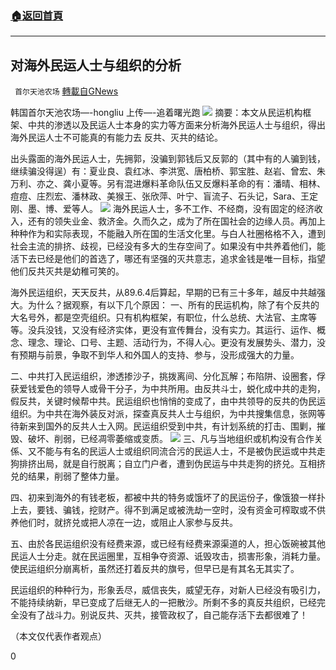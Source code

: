 ###  [:house:返回首頁](https://github.com/ourhimalayas/txt)
---


## 对海外民运人士与组织的分析
` 首尔天池农场` [轉載自GNews](https://gnews.org/zh-hans/1539829/)

韩国首尔天池农场—-hongliu  上传—-追着曙光跑
![](https://assets.gnews.org/wp-content/uploads/2021/09/918封面封.jpeg)
摘要：本文从民运机构框架、中共的渗透以及民运人士本身的实力等方面来分析海外民运人士与组织，得出海外民运人士不可能真的有能力去 反共、灭共的结论。

出头露面的海外民运人士，先拥郭，没骗到郭钱后又反郭的（其中有的人骗到钱，继续骗没得逞）有：夏业良、袁红冰、李洪宽、唐柏桥、郭宝胜、赵岩、曾宏、朱万利、亦之、龚小夏等。另有混进爆料革命队伍又反爆料革命的有：潘晴、相林、痘痘、庄烈宏、潘林政、美猴王、张欣萍、叶宁、盲流子、石头记，Sara、王定刚、墨、博、爱等人。
![](https://assets.gnews.org/wp-content/uploads/2021/09/918插图2.jpeg)
海外民运人士，多不工作、不经商，没有固定的经济收入，还有的领失业金、救济金。久而久之，成为了所在国社会的边缘人员。再加上种种作为和实际表现，不能融入所在国的生活文化里。与白人社圈格格不入，遭到社会主流的排挤、歧视，已经没有多大的生存空间了。如果没有中共养着他们，能活下去已经是他们的首选了，哪还有坚强的灭共意志，追求金钱是唯一目标，指望他们反共灭共是幼稚可笑的。

海外民运组织，天天反共，从89.6.4后算起，早期的已有三十多年，越反中共越强大。为什么？据观察，有以下几个原因：
一、所有的民运机构，除了有个反共的大名号外，都是空壳组织。只有机构框架，有职位，什么总统、大法官、主席等等。没兵没钱，又没有经济实体，更没有宣传舞台，没有实力。其运行、运作、概念、理念、理论、口号、主题、活动行为，不得人心。更没有发展势头、潜力，没有预期与前景，争取不到华人和外国人的支持、参与，没形成强大的力量。

二、中共打入民运组织，渗透掺沙子，挑拨离间、分化瓦解；布陷阱、设圈套，俘获爱钱爱色的领导人或骨干分子，为中共所用。由反共斗士，蜕化成中共的走狗，假反共，关键时候帮中共。民运组织也悄悄的变成了，由中共领导的反共的伪民运组织。为中共在海外装反对派，探查真反共人士与组织，为中共搜集信息，张网等待新来到国外的反共人士入网。民运组织受到中共，有计划系统的打击、围剿，摧毁、破坏、削弱，已经凋零萎缩或变质。
![](https://assets.gnews.org/wp-content/uploads/2021/09/918插图1.jpeg)
三、凡与当地组织或机构没有合作关係、又不能与有名的民运人士或组织同流合污的民运人士，不是被伪民运或中共走狗排挤出局，就是自行脱离；自立门户者，遭到伪民运与中共走狗的挤兑。互相挤兑的结果，削弱了整体力量。

四、初来到海外的有钱老板，都被中共的特务或饿坏了的民运份子，像饿狼一样扑上去，要钱、骗钱，挖财产。得不到满足或被洗劫一空时，没有资金可榨取或不供养他们时，就挤兑或把人凉在一边，或阻止人家参与反共。

五、由於各民运组织没有经费来源，或已经有经费来源渠道的人，担心饭碗被其他民运人士分走。就在民运圈里，互相争夺资源、诋毁攻击，损害形象，消耗力量。使民运组织分崩离析，虽然还打着反共的旗号，但早已是有其名无其实了。

民运组织的种种行为，形象丢尽，威信丧失，威望无存，对新人已经没有吸引力，不能持续纳新，早已变成了后继无人的一把散沙。所剩不多的真反共组织，已经完全没有了战斗力。别说反共、灭共，接管政权了，自己能存活下去都很难了！

（本文仅代表作者观点）

0
